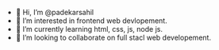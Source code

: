 - 👋 Hi, I’m @padekarsahil
- 👀 I’m interested in frontend web devlopement.
- 🌱 I’m currently learning html, css, js, node js.
- 💞️ I’m looking to collaborate on full stacl web developement.
  

